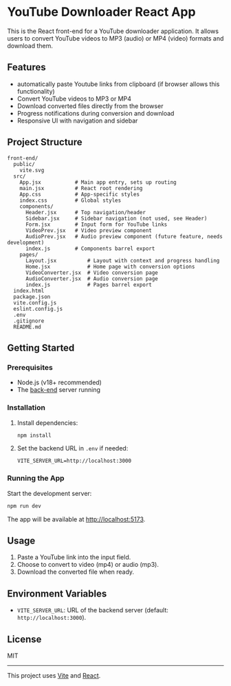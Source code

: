# YouTube Downloader React App

This is the React front-end for a YouTube downloader application. It allows users to convert YouTube videos to MP3 (audio) or MP4 (video) formats and download them.

## Features

- automatically paste Youtube links from clipboard (if browser allows this functionality)
- Convert YouTube videos to MP3 or MP4
- Download converted files directly from the browser
- Progress notifications during conversion and download
- Responsive UI with navigation and sidebar

## Project Structure

```
front-end/
  public/
    vite.svg
  src/
    App.jsx           # Main app entry, sets up routing
    main.jsx          # React root rendering
    App.css           # App-specific styles
    index.css         # Global styles
    components/
      Header.jsx      # Top navigation/header
      Sidebar.jsx     # Sidebar navigation (not used, see Header)
      Form.jsx        # Input form for YouTube links
      VideoPrev.jsx   # Video preview component
      AudioPrev.jsx   # Audio preview component (future feature, needs development)
      index.js        # Components barrel export
    pages/
      Layout.jsx          # Layout with context and progress handling
      Home.jsx            # Home page with conversion options
      VideoConverter.jsx  # Video conversion page
      AudioConverter.jsx  # Audio conversion page
      index.js            # Pages barrel export
  index.html
  package.json
  vite.config.js
  eslint.config.js
  .env
  .gitignore
  README.md
```

## Getting Started

### Prerequisites

- Node.js (v18+ recommended)
- The [back-end](../back-end/README.md) server running

### Installation

1. Install dependencies:
   ```sh
   npm install
   ```

2. Set the backend URL in `.env` if needed:
   ```
   VITE_SERVER_URL=http://localhost:3000
   ```

### Running the App

Start the development server:
```sh
npm run dev
```
The app will be available at [http://localhost:5173](http://localhost:5173).

## Usage

1. Paste a YouTube link into the input field.
2. Choose to convert to video (mp4) or audio (mp3).
3. Download the converted file when ready.

## Environment Variables

- `VITE_SERVER_URL`: URL of the backend server (default: `http://localhost:3000`).

## License

MIT

---

This project uses [Vite](https://vitejs.dev/) and [React](https://react.dev/).